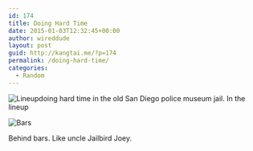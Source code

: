 ```yaml
---
id: 174
title: Doing Hard Time
date: 2015-01-03T12:32:45+00:00
author: wireddude
layout: post
guid: http://kangtai.me/?p=174
permalink: /doing-hard-time/
categories:
  - Random
---
```

 <img src="http://i1.wp.com/media.davidkanter.com/Photo-2015-01-03-11-22.jpg?w=604" alt="Lineup" data-recalc-dims="1" />doing hard time in the old San Diego police museum jail. In the lineup

<img src="http://i2.wp.com/media.davidkanter.com/Photo-2015-01-03-12-30.jpg?w=604" alt="Bars" data-recalc-dims="1" />
  
Behind bars. Like uncle Jailbird Joey.